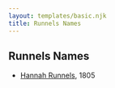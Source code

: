 ```yaml
---
layout: templates/basic.njk
title: Runnels Names
---
```

## Runnels Names
- [Hannah Runnels](/people/9/9135776), 1805